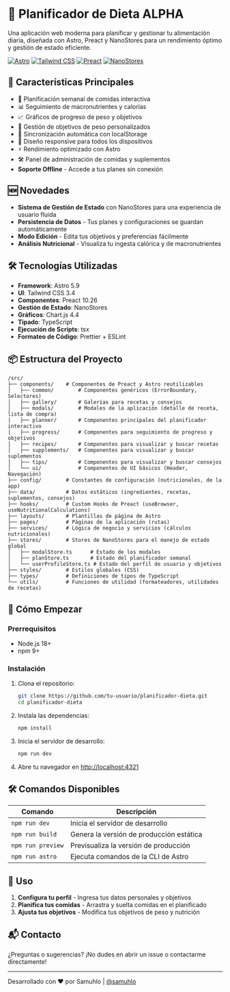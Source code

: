 # 🍏 Planificador de Dieta ALPHA

Una aplicación web moderna para planificar y gestionar tu alimentación diaria, diseñada con Astro, Preact y NanoStores para un rendimiento óptimo y gestión de estado eficiente.

[![Astro](https://img.shields.io/badge/Astro-5.9-FF5D01?logo=astro&logoColor=white)](https://astro.build/)
[![Tailwind CSS](https://img.shields.io/badge/Tailwind_CSS-3.4-38B2AC?logo=tailwind-css)](https://tailwindcss.com/)
[![Preact](https://img.shields.io/badge/Preact-10.26-673AB8?logo=preact)](https://preactjs.com/)
[![NanoStores](https://img.shields.io/badge/NanoStores-1.0-4F46E5)](https://github.com/nanostores/nanostores)

## 🚀 Características Principales

- 📅 Planificación semanal de comidas interactiva
- 📊 Seguimiento de macronutrientes y calorías
- 📈 Gráficos de progreso de peso y objetivos
- 🎯 Gestión de objetivos de peso personalizados
- 🔄 Sincronización automática con localStorage
- 📱 Diseño responsive para todos los dispositivos
- ⚡ Rendimiento optimizado con Astro
- 🛠️ Panel de administración de comidas y suplementos
- **Soporte Offline** - Accede a tus planes sin conexión

## 🆕 Novedades

- **Sistema de Gestión de Estado** con NanoStores para una experiencia de usuario fluida
- **Persistencia de Datos** - Tus planes y configuraciones se guardan automáticamente
- **Modo Edición** - Edita tus objetivos y preferencias fácilmente
- **Análisis Nutricional** - Visualiza tu ingesta calórica y de macronutrientes

## 🛠️ Tecnologías Utilizadas

- **Framework**: Astro 5.9
- **UI**: Tailwind CSS 3.4
- **Componentes**: Preact 10.26
- **Gestión de Estado**: NanoStores
- **Gráficos**: Chart.js 4.4
- **Tipado**: TypeScript
- **Ejecución de Scripts**: tsx
- **Formateo de Código**: Prettier + ESLint

## 📦 Estructura del Proyecto

```
/src/
├── components/    # Componentes de Preact y Astro reutilizables
│   ├── common/        # Componentes genéricos (ErrorBoundary, Selectores)
│   ├── gallery/       # Galerías para recetas y consejos
│   ├── modals/        # Modales de la aplicación (detalle de receta, lista de compra)
│   ├── planner/       # Componentes principales del planificador interactivo
│   ├── progress/      # Componentes para seguimiento de progreso y objetivos
│   ├── recipes/       # Componentes para visualizar y buscar recetas
│   ├── supplements/   # Componentes para visualizar y buscar suplementos
│   ├── tips/          # Componentes para visualizar y buscar consejos
│   └── ui/            # Componentes de UI básicos (Header, Navegación)
├── config/        # Constantes de configuración (nutricionales, de la app)
├── data/          # Datos estáticos (ingredientes, recetas, suplementos, consejos)
├── hooks/         # Custom Hooks de Preact (useBrowser, useNutritionalCalculations)
├── layouts/       # Plantillas de página de Astro
├── pages/         # Páginas de la aplicación (rutas)
├── services/      # Lógica de negocio y servicios (cálculos nutricionales)
├── stores/        # Stores de NanoStores para el manejo de estado global
│   ├── modalStore.ts      # Estado de los modales
│   ├── planStore.ts       # Estado del planificador semanal
│   └── userProfileStore.ts # Estado del perfil de usuario y objetivos
├── styles/        # Estilos globales (CSS)
├── types/         # Definiciones de tipos de TypeScript
└── utils/         # Funciones de utilidad (formateadores, utilidades de recetas)
```

## 🚀 Cómo Empezar

### Prerrequisitos

- Node.js 18+
- npm 9+

### Instalación

1. Clona el repositorio:

   ```bash
   git clone https://github.com/tu-usuario/planificador-dieta.git
   cd planificador-dieta
   ```

2. Instala las dependencias:

   ```bash
   npm install
   ```

3. Inicia el servidor de desarrollo:

   ```bash
   npm run dev
   ```

4. Abre tu navegador en [http://localhost:4321](http://localhost:4321)

## 🛠 Comandos Disponibles

| Comando           | Descripción                              |
| ----------------- | ---------------------------------------- |
| `npm run dev`     | Inicia el servidor de desarrollo         |
| `npm run build`   | Genera la versión de producción estática |
| `npm run preview` | Previsualiza la versión de producción    |
| `npm run astro`   | Ejecuta comandos de la CLI de Astro      |

## 📝 Uso

1. **Configura tu perfil** - Ingresa tus datos personales y objetivos
2. **Planifica tus comidas** - Arrastra y suelta comidas en el planificado
3. **Ajusta tus objetivos** - Modifica tus objetivos de peso y nutrición

## 📬 Contacto

¿Preguntas o sugerencias? ¡No dudes en abrir un issue o contactarme directamente!

---

Desarrollado con ❤️ por Samuhlo | [@samuhlo](https://github.com/samuhlo)
